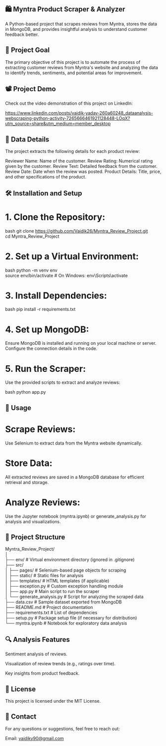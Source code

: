 ## 🛍️ Myntra Product Scraper & Analyzer

A Python-based project that scrapes reviews from Myntra, stores the data in MongoDB, and provides insightful analysis to understand customer feedback better.

## 📝 Project Goal

The primary objective of this project is to automate the process of extracting customer reviews from Myntra's website and analyzing the data to identify trends, sentiments, and potential areas for improvement.

## 📽️ Project Demo

Check out the video demonstration of this project on LinkedIn:

https://www.linkedin.com/posts/vaidik-yadav-260a60248_dataanalysis-webscraping-python-activity-7265666461921128448-LOqX?utm_source=share&utm_medium=member_desktop

## 📂 Data Details

The project extracts the following details for each product review:

Reviewer Name: Name of the customer.
Review Rating: Numerical rating given by the customer.
Review Text: Detailed feedback from the customer.
Review Date: Date when the review was posted.
Product Details: Title, price, and other specifications of the product.

## 🛠️ Installation and Setup

# 1. Clone the Repository:

bash
git clone https://github.com/Vaidik26/Myntra_Review_Project.git  
cd Myntra_Review_Project  

# 2. Set up a Virtual Environment:

bash
python -m venv env  
source env/bin/activate  # On Windows: env\Scripts\activate  

# 3. Install Dependencies:

bash
pip install -r requirements.txt  

# 4. Set up MongoDB:

Ensure MongoDB is installed and running on your local machine or server.
Configure the connection details in the code.

# 5. Run the Scraper:

Use the provided scripts to extract and analyze reviews:

bash
python app.py  

## 🚀 Usage

# Scrape Reviews:

Use Selenium to extract data from the Myntra website dynamically.

# Store Data:

All extracted reviews are saved in a MongoDB database for efficient retrieval and storage.

# Analyze Reviews:

Use the Jupyter notebook (myntra.ipynb) or generate_analysis.py for analysis and visualizations.

## 📁 Project Structure

Myntra_Review_Project/  
│  
├── env/                     # Virtual environment directory (ignored in .gitignore)  
├── src/  
│   ├── pages/               # Selenium-based page objects for scraping  
│   ├── static/              # Static files for analysis  
│   ├── templates/           # HTML templates (if applicable)  
│   ├── exception.py         # Custom exception handling module  
│   ├── app.py               # Main script to run the scraper  
│   └── generate_analysis.py # Script for analyzing the scraped data  
├── data.csv                 # Sample dataset exported from MongoDB  
├── README.md                # Project documentation  
├── requirements.txt         # List of dependencies  
├── setup.py                 # Package setup file (if necessary for distribution)  
└── myntra.ipynb             # Notebook for exploratory data analysis  

## 🔍 Analysis Features

Sentiment analysis of reviews.

Visualization of review trends (e.g., ratings over time).

Key insights from product feedback.

## 📜 License

This project is licensed under the MIT License.

## 👥 Contact

For any questions or suggestions, feel free to reach out:

Email: vaidiky90@gmail.com
